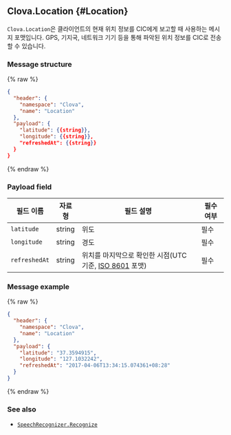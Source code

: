## Clova.Location {#Location}
`Clova.Location`은 클라이언트의 현재 위치 정보를 CIC에게 보고할 때 사용하는 메시지 포맷입니다. GPS, 기지국, 네트워크 기기 등을 통해 파악된 위치 정보를 CIC로 전송할 수 있습니다.

### Message structure
{% raw %}
```json
{
  "header": {
    "namespace": "Clova",
    "name": "Location"
  },
  "payload": {
    "latitude": {{string}},
    "longitude": {{string}},
    "refreshedAt": {{string}}
  }
}
```
{% endraw %}

### Payload field

| 필드 이름       | 자료형    | 필드 설명                     | 필수 여부 |
|---------------|---------|-----------------------------|---------|
| `latitude`      | string  | 위도                                                                                     | 필수 |
| `longitude`     | string  | 경도                                                                                     | 필수 |
| `refreshedAt`   | string  | 위치를 마지막으로 확인한 시점(UTC 기준, <a target="_blank" href="https://en.wikipedia.org/wiki/ISO_8601">ISO 8601</a> 포맷) | 필수 |

### Message example
{% raw %}
```json
{
  "header": {
    "namespace": "Clova",
    "name": "Location"
  },
  "payload": {
    "latitude": "37.3594915",
    "longitude": "127.1032242",
    "refreshedAt": "2017-04-06T13:34:15.074361+08:28"
  }
}
```
{% endraw %}

### See also
* [`SpeechRecognizer.Recognize`](/CIC/References/CICInterface/SpeechRecognizer.md#Recognize)
